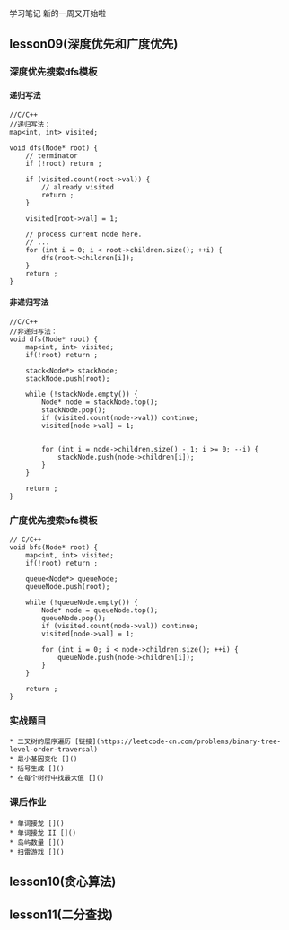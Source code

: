学习笔记
新的一周又开始啦

## lesson09(深度优先和广度优先) ##
### 深度优先搜索dfs模板 ###
#### 递归写法 ####
    //C/C++
    //递归写法：
    map<int, int> visited;

    void dfs(Node* root) {
        // terminator
        if (!root) return ;

        if (visited.count(root->val)) {
            // already visited
            return ;
        }

        visited[root->val] = 1;

        // process current node here.
        // ...
        for (int i = 0; i < root->children.size(); ++i) {
            dfs(root->children[i]);
        }
        return ;
    }

#### 非递归写法 ####
    //C/C++
    //非递归写法：
    void dfs(Node* root) {
        map<int, int> visited;
        if(!root) return ;

        stack<Node*> stackNode;
        stackNode.push(root);

        while (!stackNode.empty()) {
            Node* node = stackNode.top();
            stackNode.pop();
            if (visited.count(node->val)) continue;
            visited[node->val] = 1;


            for (int i = node->children.size() - 1; i >= 0; --i) {
                stackNode.push(node->children[i]);
            }
        }

        return ;
    }

### 广度优先搜索bfs模板 ###
    // C/C++
    void bfs(Node* root) {
        map<int, int> visited;
        if(!root) return ;

        queue<Node*> queueNode;
        queueNode.push(root);

        while (!queueNode.empty()) {
            Node* node = queueNode.top();
            queueNode.pop();
            if (visited.count(node->val)) continue;
            visited[node->val] = 1;

            for (int i = 0; i < node->children.size(); ++i) {
                queueNode.push(node->children[i]);
            }
        }

        return ;
    }

### 实战题目 ###

    * 二叉树的层序遍历 [链接](https://leetcode-cn.com/problems/binary-tree-level-order-traversal)
    * 最小基因变化 []()
    * 括号生成 []()
    * 在每个树行中找最大值 []()

### 课后作业 ###

    * 单词接龙 []()
    * 单词接龙 II []() 
    * 岛屿数量 []()
    * 扫雷游戏 []()

## lesson10(贪心算法) ##



## lesson11(二分查找) ##


